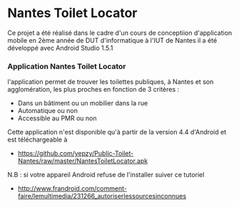 # Nantes Toilet Locator
Ce projet a été réalisé dans le cadre d'un cours de conceptiion d'application mobile en 2ème année de DUT d'informatique à l'IUT de Nantes
il a été développé avec Android Studio 1.5.1

### Application Nantes Toilet Locator
l'application permet de trouver les toilettes publiques, à Nantes et son agglomération, les plus proches en fonction de 3 critères :
  * Dans un bâtiment ou un mobilier dans la rue
  * Automatique ou non
  * Accessible au PMR ou non
  
Cette application n'est disponible qu'à partir de la version 4.4 d'Android et est téléchargeable à 
* https://github.com/yepzy/Public-Toilet-Nantes/raw/master/NantesToiletLocator.apk

N.B : si votre appareil Android refuse de l'installer suiver ce tutoriel 
* http://www.frandroid.com/comment-faire/lemultimedia/231266_autoriserlessourcesinconnues
